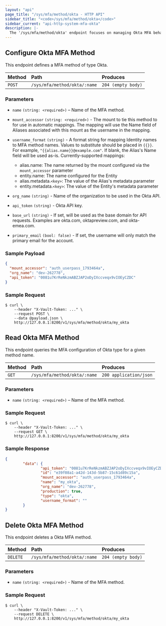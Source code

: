 ```yaml
---
layout: "api"
page_title: "/sys/mfa/method/okta - HTTP API"
sidebar_title: "<code>/sys/mfa/method/okta</code>"
sidebar_current: "api-http-system-mfa-okta"
description: |-
  The '/sys/mfa/method/okta' endpoint focuses on managing Okta MFA behaviors in Vault Enterprise.
---
```


## Configure Okta MFA Method

This endpoint defines a MFA method of type Okta.

| Method   | Path                           | Produces               |
| :------- | :----------------------------- | :--------------------- |
| `POST`   | `/sys/mfa/method/okta/:name`   | `204 (empty body)`     |

### Parameters

- `name` `(string: <required>)` – Name of the MFA method.

- `mount_accessor` `(string: <required>)` - The mount to tie this method to for use in automatic mappings. The mapping will use the Name field of Aliases associated with this mount as the username in the mapping.

- `username_format` `(string)` - A format string for mapping Identity names to MFA method names. Values to substitute should be placed in `{{}}`. For example, `"{{alias.name}}@example.com"`. If blank, the Alias's Name field will be used as-is. Currently-supported mappings:
  - alias.name: The name returned by the mount configured via the `mount_accessor` parameter
  - entity.name: The name configured for the Entity
  - alias.metadata.`<key>`: The value of the Alias's metadata parameter
  - entity.metadata.`<key>`: The value of the Entity's metadata parameter

- `org_name` `(string)` - Name of the organization to be used in the Okta API.

- `api_token` `(string)` - Okta API key.

- `base_url` `(string)` -  If set, will be used as the base domain for API requests.  Examples are okta.com, oktapreview.com, and okta-emea.com.

- `primary_email` `(bool: false)` -  If set, the username will only match the primary email for the account.

### Sample Payload

```json
{
  "mount_accessor": "auth_userpass_1793464a",
  "org_name": "dev-262778",
  "api_token": "0081u7KrReNkzmABZJAP2oDyIXccveqx9vIOEyCZDC"
}
```

### Sample Request

```
$ curl \
    --header "X-Vault-Token: ..." \
    --request POST \
    --data @payload.json \
    http://127.0.0.1:8200/v1/sys/mfa/method/okta/my_okta
```

## Read Okta MFA Method

This endpoint queries the MFA configuration of Okta type for a given method
name.

| Method   | Path                           | Produces                 |
| :------- | :----------------------------- | :----------------------- |
| `GET`    | `/sys/mfa/method/okta/:name`   | `200 application/json`   |

### Parameters

- `name` `(string: <required>)` – Name of the MFA method.

### Sample Request

```
$ curl \
    --header "X-Vault-Token: ..." \
    --request GET \
    http://127.0.0.1:8200/v1/sys/mfa/method/okta/my_okta

```

### Sample Response

```json
{
        "data": {
                "api_token": "0081u7KrReNkzmABZJAP2oDyIXccveqx9vIOEyCZDC",
                "id": "e39f08a1-a42d-143d-5b87-15c61d89c15a",
                "mount_accessor": "auth_userpass_1793464a",
                "name": "my_okta",
                "org_name": "dev-262778",
                "production": true,
                "type": "okta",
                "username_format": ""
        }
}
```
## Delete Okta MFA Method

This endpoint deletes a Okta MFA method.

| Method   | Path                           | Produces                 |
| :------- | :----------------------------- | :----------------------- |
| `DELETE` | `/sys/mfa/method/okta/:name`   | `204 (empty body)`       |


### Parameters

- `name` `(string: <required>)` - Name of the MFA method.

### Sample Request

```
$ curl \
    --header "X-Vault-Token: ..." \
    --request DELETE \
    http://127.0.0.1:8200/v1/sys/mfa/method/okta/my_okta

```
